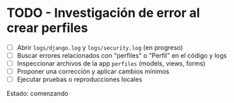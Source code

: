 # TODO - Investigación de error al crear perfiles

- [ ] Abrir `logs/django.log` y `logs/security.log` (en progreso)
- [ ] Buscar errores relacionados con "perfiles" o "Perfil" en el código y logs
- [ ] Inspeccionar archivos de la app `perfiles` (models, views, forms)
- [ ] Proponer una corrección y aplicar cambios mínimos
- [ ] Ejecutar pruebas o reproducciones locales

Estado: comenzando

